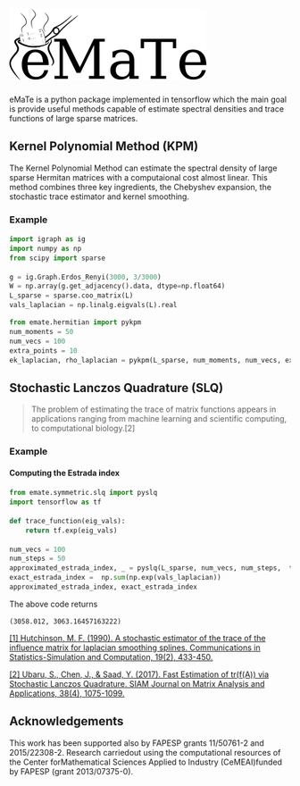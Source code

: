 # ![eMaTe](emate.png)

eMaTe is a python package implemented in tensorflow which the main goal is provide useful methods capable of estimate spectral densities and trace functions of large sparse matrices. 


## Kernel Polynomial Method (KPM)

The Kernel Polynomial Method can estimate the spectral density of large sparse Hermitan matrices with a computaional cost almost linear. This method combines three key ingredients, the Chebyshev expansion, the stochastic trace estimator and kernel smoothing.


### Example

```python
import igraph as ig
import numpy as np
from scipy import sparse

g = ig.Graph.Erdos_Renyi(3000, 3/3000)
W = np.array(g.get_adjacency().data, dtype=np.float64)
L_sparse = sparse.coo_matrix(L)
vals_laplacian = np.linalg.eigvals(L).real
```

```python
from emate.hermitian import pykpm
num_moments = 50
num_vecs = 100
extra_points = 10
ek_laplacian, rho_laplacian = pykpm(L_sparse, num_moments, num_vecs, extra_points)
```

## Stochastic Lanczos Quadrature (SLQ)


>The problem of estimating the trace of matrix functions appears in applications ranging from machine learning and scientific computing, to computational biology.[2] 

### Example

#### Computing the Estrada index

```python
from emate.symmetric.slq import pyslq
import tensorflow as tf

def trace_function(eig_vals):
    return tf.exp(eig_vals)

num_vecs = 100
num_steps = 50
approximated_estrada_index, _ = pyslq(L_sparse, num_vecs, num_steps,  trace_function)
exact_estrada_index =  np.sum(np.exp(vals_laplacian))
approximated_estrada_index, exact_estrada_index
```
The above code returns

```
(3058.012, 3063.16457163222)
```
[[1] Hutchinson, M. F. (1990). A stochastic estimator of the trace of the influence matrix for laplacian smoothing splines. Communications in Statistics-Simulation and Computation, 19(2), 433-450.](https://www.tandfonline.com/doi/abs/10.1080/03610919008812866)

[[2] Ubaru, S., Chen, J., & Saad, Y. (2017). Fast Estimation of tr(f(A)) via Stochastic Lanczos Quadrature. SIAM Journal on Matrix Analysis and Applications, 38(4), 1075-1099.](https://epubs.siam.org/doi/abs/10.1137/16M1104974)


## Acknowledgements

This work has been supported also by FAPESP grants  11/50761-2  and  2015/22308-2.   Research  carriedout using the computational resources of the Center forMathematical  Sciences  Applied  to  Industry  (CeMEAI)funded by FAPESP (grant 2013/07375-0).
 

